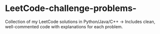 # LeetCode-challenge-problems-
Collection of my LeetCode solutions in Python/Java/C++ -> Includes clean, well-commented code with explanations for each problem.
